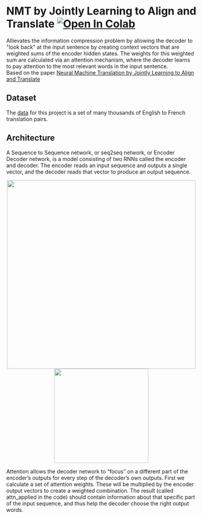 # NMT by Jointly Learning to Align and Translate [![Open In Colab](https://colab.research.google.com/assets/colab-badge.svg)](https://colab.research.google.com/drive/1z52fsTHv3VXPXkYKn_efQYX72U1cOs19)
Allievates the information compression problem by allowing the decoder to "look back" at the input sentence by creating context vectors that are weighted sums of the encoder hidden states. The weights for this weighted sum are calculated via an attention mechanism, where the decoder learns to pay attention to the most relevant words in the input sentence.     
Based on the paper [Neural Machine Translation by Jointly Learning to Align and Translate](https://arxiv.org/abs/1409.0473)

## Dataset  
The [data](https://download.pytorch.org/tutorial/data.zip) for this project is a set of many thousands of English to French translation pairs.

## Architecture
A Sequence to Sequence network, or seq2seq network, or Encoder Decoder network, is a model consisting of two RNNs called the encoder and decoder. The encoder reads an input sequence and outputs a single vector, and the decoder reads that vector to produce an output sequence. 

<p align="center">
<img src="https://pytorch.org/tutorials/_images/seq2seq.png" width="500">
<img src="https://i.imgur.com/1152PYf.png" width="250">
</p>  

Attention allows the decoder network to “focus” on a different part of the encoder’s outputs for every step of the decoder’s own outputs. First we calculate a set of attention weights. These will be multiplied by the encoder output vectors to create a weighted combination. The result (called attn_applied in the code) should contain information about that specific part of the input sequence, and thus help the decoder choose the right output words.

 

